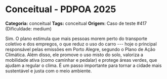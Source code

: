 # Conceitual - PDPOA 2025

**Categoria:** conceitual
**Tags:** conceitual
**Origem:** Caso de teste #417 (Dificuldade: medium)

Sim. O plano estimula que mais pessoas morem perto do transporte coletivo e dos empregos, o que reduz o uso do carro --- hoje o principal responsável pelas emissões em Porto Alegre, segundo o Plano de Ação Climática. Além disso, ele promove o uso misto do solo, valoriza a mobilidade ativa (como caminhar e pedalar) e protege áreas verdes, que ajudam a regular o clima. É um passo importante para tornar a cidade mais sustentável e justa com o meio ambiente.